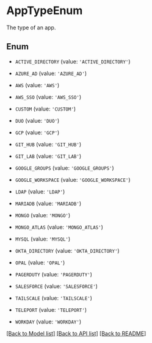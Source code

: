 # AppTypeEnum

The type of an app.

## Enum

* `ACTIVE_DIRECTORY` (value: `'ACTIVE_DIRECTORY'`)

* `AZURE_AD` (value: `'AZURE_AD'`)

* `AWS` (value: `'AWS'`)

* `AWS_SSO` (value: `'AWS_SSO'`)

* `CUSTOM` (value: `'CUSTOM'`)

* `DUO` (value: `'DUO'`)

* `GCP` (value: `'GCP'`)

* `GIT_HUB` (value: `'GIT_HUB'`)

* `GIT_LAB` (value: `'GIT_LAB'`)

* `GOOGLE_GROUPS` (value: `'GOOGLE_GROUPS'`)

* `GOOGLE_WORKSPACE` (value: `'GOOGLE_WORKSPACE'`)

* `LDAP` (value: `'LDAP'`)

* `MARIADB` (value: `'MARIADB'`)

* `MONGO` (value: `'MONGO'`)

* `MONGO_ATLAS` (value: `'MONGO_ATLAS'`)

* `MYSQL` (value: `'MYSQL'`)

* `OKTA_DIRECTORY` (value: `'OKTA_DIRECTORY'`)

* `OPAL` (value: `'OPAL'`)

* `PAGERDUTY` (value: `'PAGERDUTY'`)

* `SALESFORCE` (value: `'SALESFORCE'`)

* `TAILSCALE` (value: `'TAILSCALE'`)

* `TELEPORT` (value: `'TELEPORT'`)

* `WORKDAY` (value: `'WORKDAY'`)

[[Back to Model list]](../README.md#documentation-for-models) [[Back to API list]](../README.md#documentation-for-api-endpoints) [[Back to README]](../README.md)


